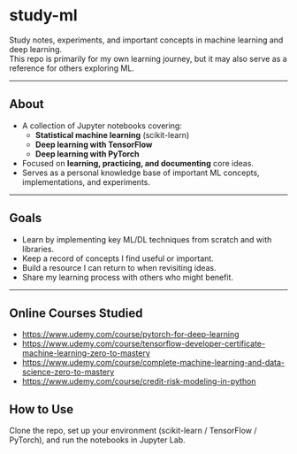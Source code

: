 # study-ml

Study notes, experiments, and important concepts in machine learning and deep learning.  
This repo is primarily for my own learning journey, but it may also serve as a reference for others exploring ML.

---

## About

- A collection of Jupyter notebooks covering:
  - **Statistical machine learning** (scikit-learn)
  - **Deep learning with TensorFlow**
  - **Deep learning with PyTorch**
- Focused on **learning, practicing, and documenting** core ideas.
- Serves as a personal knowledge base of important ML concepts, implementations, and experiments.

---

## Goals

- Learn by implementing key ML/DL techniques from scratch and with libraries.
- Keep a record of concepts I find useful or important.
- Build a resource I can return to when revisiting ideas.
- Share my learning process with others who might benefit.

---
## Online Courses Studied

- https://www.udemy.com/course/pytorch-for-deep-learning
- https://www.udemy.com/course/tensorflow-developer-certificate-machine-learning-zero-to-mastery
- https://www.udemy.com/course/complete-machine-learning-and-data-science-zero-to-mastery
- https://www.udemy.com/course/credit-risk-modeling-in-python

## How to Use

Clone the repo, set up your environment (scikit-learn / TensorFlow / PyTorch), and run the notebooks in Jupyter Lab.


